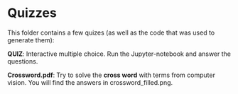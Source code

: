 # Quizzes

This folder contains a few quizes (as well as the code that was used to generate them):

**QUIZ**: Interactive multiple choice. Run the Jupyter-notebook and answer the questions.

**Crossword.pdf**: Try to solve the **cross word** with terms from computer vision. You will find the answers in crossword\_filled.png.
